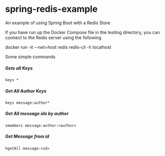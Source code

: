 # spring-redis-example
An example of using Spring Boot with a Redis Store

If you have run up the Docker Compose file in the testing directory, you can connect to the Redis server using the following

docker run -it --net=host redis redis-cli -h localhost

Some simple commands

##### Gets all Keys
`keys *`

##### Get All Author Keys
`keys message:author*`

##### Get All message ids by author
`smembers message:author:<author>`

##### Get Message from id
`hgetAll message:<id>`